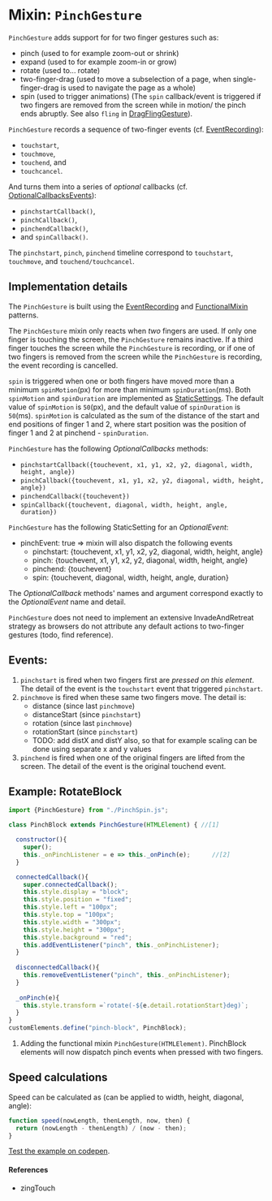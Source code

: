 # Mixin: `PinchGesture`

`PinchGesture` adds support for for two finger gestures such as:
 - pinch (used to for example zoom-out or shrink)
 - expand (used to for example zoom-in or grow)
 - rotate (used to... rotate)
 - two-finger-drag (used to move a subselection of a page, 
 when single-finger-drag is used to navigate the page as a whole)
 - spin (used to trigger animations)
 (The `spin` callback/event is triggered if two fingers are removed from the screen while in motion/
 the pinch ends abruptly.
 See also `fling` in [DragFlingGesture](Mixin1_DragFlingGesture.md)).
 
`PinchGesture` records a sequence of two-finger events 
(cf. [EventRecording](Pattern1_EventRecording.md)):
 * `touchstart`, 
 * `touchmove`, 
 * `touchend`, and 
 * `touchcancel`. 

And turns them into a series of *optional* callbacks 
(cf. [OptionalCallbacksEvents](Pattern3_OptionalCallbacksEvents.md)):
 * `pinchstartCallback()`, 
 * `pinchCallback()`, 
 * `pinchendCallback()`, 
 * and `spinCallback()`.
 
The `pinchstart`, `pinch`, `pinchend` timeline correspond to 
`touchstart`, `touchmove`, and `touchend/touchcancel`.

## Implementation details

The `PinchGesture` is built using the [EventRecording](Pattern1_EventRecording.md) and 
[FunctionalMixin](../chapter2/Pattern2_FunctionalMixin.md) patterns. 

The `PinchGesture` mixin only reacts when *two* fingers are used.
If only one finger is touching the screen, the `PinchGesture` remains inactive.
If a third finger touches the screen while the `PinchGesture` is recording, 
or if one of two fingers is removed from the screen while the `PinchGesture` is recording,
the event recording is cancelled.

`spin` is triggered when one or both fingers have moved more 
than a minimum `spinMotion`(px) for more than minimum `spinDuration`(ms).
Both `spinMotion` and `spinDuration` are implemented as [StaticSettings](../chapter2/Pattern_StaticSettings.md).
The default value of `spinMotion` is `50`(px), and
the default value of `spinDuration` is `50`(ms).
`spinMotion` is calculated as the sum of the distance of the start and end positions of
finger 1 and 2, where start position was the position of finger 1 and 2 at pinchend - `spinDuration`.

`PinchGesture` has the following *OptionalCallbacks* methods:
 - `pinchstartCallback({touchevent, x1, y1, x2, y2, diagonal, width, height, angle})`
 - `pinchCallback({touchevent, x1, y1, x2, y2, diagonal, width, height, angle})`
 - `pinchendCallback({touchevent})`
 - `spinCallback({touchevent, diagonal, width, height, angle, duration})`

`PinchGesture` has the following StaticSetting for an *OptionalEvent*:
 - pinchEvent: true => mixin will also dispatch the following events
    - pinchstart:  {touchevent, x1, y1, x2, y2, diagonal, width, height, angle}
    - pinch:       {touchevent, x1, y1, x2, y2, diagonal, width, height, angle}
    - pinchend:    {touchevent}
    - spin:        {touchevent, diagonal, width, height, angle, duration}

The *OptionalCallback* methods' names and argument 
correspond exactly to the *OptionalEvent* name and detail. 

`PinchGesture` does not need to implement an extensive InvadeAndRetreat strategy as 
browsers do not attribute any default actions to two-finger gestures (todo, find reference).

## Events:
1. `pinchstart` is fired when two fingers first are *pressed on this element*.
The detail of the event is the `touchstart` event that triggered `pinchstart`.
2. `pinchmove` is fired when these same two fingers move.
The detail is:
   * distance        (since last `pinchmove`)
   * distanceStart   (since `pinchstart`)
   * rotation        (since last `pinchmove`)
   * rotationStart   (since `pinchstart`)
   * TODO: add distX and distY also, 
     so that for example scaling can be done 
     using separate x and y values 
3. `pinchend` is fired when one of the original fingers are lifted from the screen.
The detail of the event is the original touchend event.

## Example: RotateBlock

```javascript
import {PinchGesture} from "./PinchSpin.js";

class PinchBlock extends PinchGesture(HTMLElement) { //[1]

  constructor(){
    super();
    this._onPinchListener = e => this._onPinch(e);      //[2]
  }

  connectedCallback(){
    super.connectedCallback();
    this.style.display = "block"; 
    this.style.position = "fixed"; 
    this.style.left = "100px";
    this.style.top = "100px";
    this.style.width = "300px";
    this.style.height = "300px";
    this.style.background = "red";
    this.addEventListener("pinch", this._onPinchListener);
  }
  
  disconnectedCallback(){
    this.removeEventListener("pinch", this._onPinchListener);    
  }
  
  _onPinch(e){
    this.style.transform =`rotate(-${e.detail.rotationStart}deg)`;
  }
}
customElements.define("pinch-block", PinchBlock);
```                                                                   
1. Adding the functional mixin `PinchGesture(HTMLElement)`. 
PinchBlock elements will now dispatch pinch events when pressed with two fingers.

## Speed calculations
Speed can be calculated as (can be applied to width, height, diagonal, angle):
```javascript
function speed(nowLength, thenLength, now, then) {
  return (nowLength - thenLength) / (now - then);
}
```

[Test the example on codepen](https://codepen.io/orstavik/pen/rvBopM).

#### References
* zingTouch
